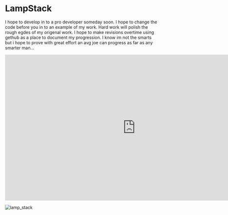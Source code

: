 # LampStack
I hope to develop in to a pro developer someday soon. I hope to change the code before you in to an example of my work. Hard work will polish the rough egdes of my origenal work. I hope to make revisions overtime using gethub as a place to document my progression. I know im not the smarts but i hope to prove with great effort an avg joe can progress as far as any smarter man...
<iframe width="853" height="480" src="https://embed.coggle.it/diagram/56bba35709e3c4fb6d95005b/c64081a4631b9233d3e44c3a89753429d179d4c476562ef5d1c79183f7472aae" frameborder="0" allowfullscreen=""></iframe>

![lamp_stack](https://cloud.githubusercontent.com/assets/15914685/12970063/9992f7ae-d03e-11e5-85a4-ca10c3a17bf9.png)
